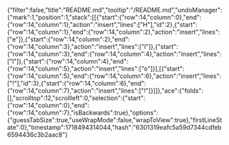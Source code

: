 {"filter":false,"title":"README.md","tooltip":"/README.md","undoManager":{"mark":1,"position":1,"stack":[[{"start":{"row":14,"column":0},"end":{"row":14,"column":1},"action":"insert","lines":["H"],"id":2},{"start":{"row":14,"column":1},"end":{"row":14,"column":2},"action":"insert","lines":["e"]},{"start":{"row":14,"column":2},"end":{"row":14,"column":3},"action":"insert","lines":["l"]},{"start":{"row":14,"column":3},"end":{"row":14,"column":4},"action":"insert","lines":["l"]},{"start":{"row":14,"column":4},"end":{"row":14,"column":5},"action":"insert","lines":["o"]}],[{"start":{"row":14,"column":5},"end":{"row":14,"column":6},"action":"insert","lines":["!"],"id":3},{"start":{"row":14,"column":6},"end":{"row":14,"column":7},"action":"insert","lines":["!"]}]]},"ace":{"folds":[],"scrolltop":12,"scrollleft":0,"selection":{"start":{"row":14,"column":0},"end":{"row":14,"column":7},"isBackwards":true},"options":{"guessTabSize":true,"useWrapMode":false,"wrapToView":true},"firstLineState":0},"timestamp":1718494314044,"hash":"6301319eafc5a59d7344cdfeb6594436c3b2aac8"}
